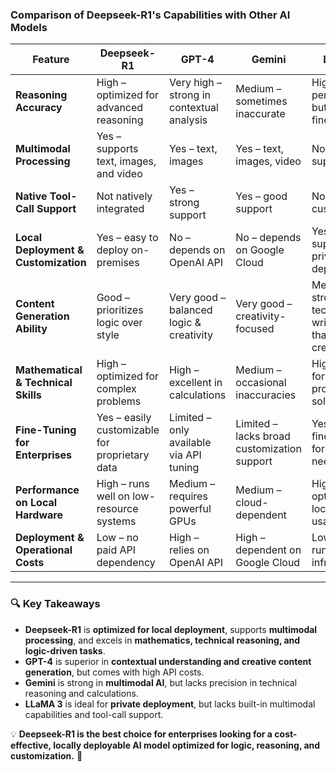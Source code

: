 ### **Comparison of Deepseek-R1's Capabilities with Other AI Models**  

| **Feature** | **Deepseek-R1** | **GPT-4** | **Gemini** | **LLaMA 3** |
|------------|---------------|-----------|-----------|-----------|
| **Reasoning Accuracy** | High – optimized for advanced reasoning | Very high – strong in contextual analysis | Medium – sometimes inaccurate | High – good performance but requires fine-tuning |
| **Multimodal Processing** | Yes – supports text, images, and video | Yes – text, images | Yes – text, images, video | No – only supports text |
| **Native Tool-Call Support** | Not natively integrated | Yes – strong support | Yes – good support | No – requires customization |
| **Local Deployment & Customization** | Yes – easy to deploy on-premises | No – depends on OpenAI API | No – depends on Google Cloud | Yes – supports private deployment |
| **Content Generation Ability** | Good – prioritizes logic over style | Very good – balanced logic & creativity | Very good – creativity-focused | Medium – strong in technical writing rather than creativity |
| **Mathematical & Technical Skills** | High – optimized for complex problems | High – excellent in calculations | Medium – occasional inaccuracies | High – strong for technical problem-solving |
| **Fine-Tuning for Enterprises** | Yes – easily customizable for proprietary data | Limited – only available via API tuning | Limited – lacks broad customization support | Yes – easily fine-tunable for specific needs |
| **Performance on Local Hardware** | High – runs well on low-resource systems | Medium – requires powerful GPUs | Medium – cloud-dependent | High – optimized for local GPU usage |
| **Deployment & Operational Costs** | Low – no paid API dependency | High – relies on OpenAI API | High – dependent on Google Cloud | Low – can be run on private infrastructure |

---

### **🔍 Key Takeaways**
- **Deepseek-R1** is **optimized for local deployment**, supports **multimodal processing**, and excels in **mathematics, technical reasoning, and logic-driven tasks**.  
- **GPT-4** is superior in **contextual understanding and creative content generation**, but comes with high API costs.  
- **Gemini** is strong in **multimodal AI**, but lacks precision in technical reasoning and calculations.  
- **LLaMA 3** is ideal for **private deployment**, but lacks built-in multimodal capabilities and tool-call support.  

💡 **Deepseek-R1 is the best choice for enterprises looking for a cost-effective, locally deployable AI model optimized for logic, reasoning, and customization.** 🚀